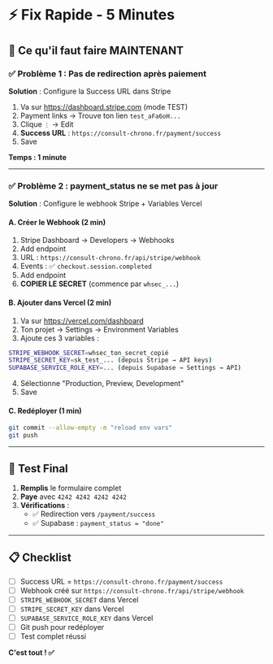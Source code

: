 # ⚡ Fix Rapide - 5 Minutes

## 🎯 Ce qu'il faut faire MAINTENANT

### ✅ Problème 1 : Pas de redirection après paiement

**Solution** : Configure la Success URL dans Stripe

1. Va sur https://dashboard.stripe.com (mode TEST)
2. Payment links → Trouve ton lien `test_aFa6oH...`
3. Clique `⋮` → Edit
4. **Success URL** : `https://consult-chrono.fr/payment/success`
5. Save

**Temps : 1 minute**

---

### ✅ Problème 2 : payment_status ne se met pas à jour

**Solution** : Configure le webhook Stripe + Variables Vercel

#### A. Créer le Webhook (2 min)

1. Stripe Dashboard → Developers → Webhooks
2. Add endpoint
3. URL : `https://consult-chrono.fr/api/stripe/webhook`
4. Events : ✅ `checkout.session.completed`
5. Add endpoint
6. **COPIER LE SECRET** (commence par `whsec_...`)

#### B. Ajouter dans Vercel (2 min)

1. Va sur https://vercel.com/dashboard
2. Ton projet → Settings → Environment Variables
3. Ajoute ces 3 variables :

```bash
STRIPE_WEBHOOK_SECRET=whsec_ton_secret_copié
STRIPE_SECRET_KEY=sk_test_... (depuis Stripe → API keys)
SUPABASE_SERVICE_ROLE_KEY=... (depuis Supabase → Settings → API)
```

4. Sélectionne "Production, Preview, Development"
5. Save

#### C. Redéployer (1 min)

```bash
git commit --allow-empty -m "reload env vars"
git push
```

---

## 🧪 Test Final

1. **Remplis** le formulaire complet
2. **Paye** avec `4242 4242 4242 4242`
3. **Vérifications** :
   - ✅ Redirection vers `/payment/success`
   - ✅ Supabase : `payment_status = "done"`

---

## 📋 Checklist

- [ ] Success URL = `https://consult-chrono.fr/payment/success`
- [ ] Webhook créé sur `https://consult-chrono.fr/api/stripe/webhook`
- [ ] `STRIPE_WEBHOOK_SECRET` dans Vercel
- [ ] `STRIPE_SECRET_KEY` dans Vercel  
- [ ] `SUPABASE_SERVICE_ROLE_KEY` dans Vercel
- [ ] Git push pour redéployer
- [ ] Test complet réussi

**C'est tout ! ✅**

